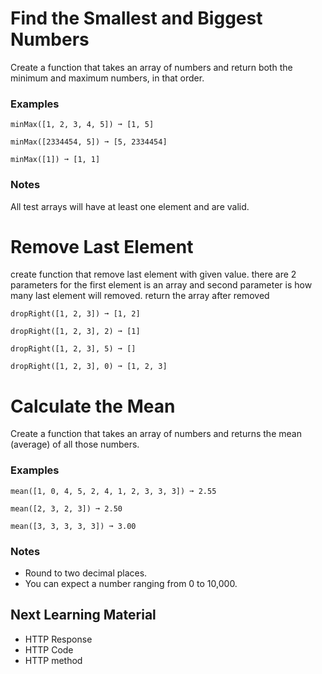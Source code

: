 
# Find the Smallest and Biggest Numbers

Create a function that takes an array of numbers and return both the minimum and maximum numbers, in that order.

### Examples

```
minMax([1, 2, 3, 4, 5]) ➞ [1, 5]

minMax([2334454, 5]) ➞ [5, 2334454]

minMax([1]) ➞ [1, 1]
```

### Notes

All test arrays will have at least one element and are valid.


# Remove Last Element

create function that remove last element with given value. there are 2 parameters for the first element is an array and second parameter is how many last element will removed. return the array after removed

```
dropRight([1, 2, 3]) ➞ [1, 2]

dropRight([1, 2, 3], 2) ➞ [1]

dropRight([1, 2, 3], 5) ➞ []

dropRight([1, 2, 3], 0) ➞ [1, 2, 3]
```


# Calculate the Mean

Create a function that takes an array of numbers and returns the mean (average) of all those numbers.

### Examples

```
mean([1, 0, 4, 5, 2, 4, 1, 2, 3, 3, 3]) ➞ 2.55

mean([2, 3, 2, 3]) ➞ 2.50

mean([3, 3, 3, 3, 3]) ➞ 3.00
```

### Notes

-   Round to two decimal places.
-   You can expect a number ranging from 0 to 10,000.



## Next Learning Material

- HTTP Response
- HTTP Code
- HTTP method
